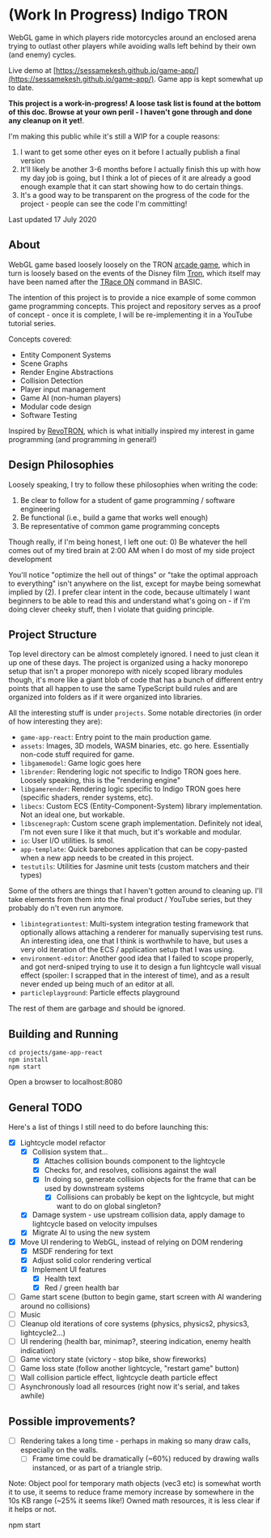 # (Work In Progress) Indigo TRON

WebGL game in which players ride motorcycles around an enclosed arena trying to outlast other players
while avoiding walls left behind by their own (and enemy) cycles.

Live demo at [https://sessamekesh.github.io/game-app/](https://sessamekesh.github.io/game-app/). Game app is kept somewhat up to date.

**This project is a work-in-progress! A loose task list is found at the bottom of this doc. Browse at your own peril - I haven't gone through and done any cleanup on it yet!**.

I'm making this public while it's still a WIP for a couple reasons:
1) I want to get some other eyes on it before I actually publish a final version
2) It'll likely be another 3-6 months before I actually finish this up with how my day job is going, but I think a lot of pieces of it are already a good enough example that it can start showing how to do certain things.
3) It's a good way to be transparent on the progress of the code for the project - people can see the code I'm committing!

Last updated 17 July 2020

## About

WebGL game based loosely loosely on the TRON [arcade game](https://en.wikipedia.org/wiki/Tron_(video_game)),
which in turn is loosely based on the events of the Disney film [Tron](https://en.wikipedia.org/wiki/Tron),
which itself may have been named after the [TRace ON](https://en.wikipedia.org/wiki/TRON_command) command in BASIC.

The intention of this project is to provide a nice example of some common game programming concepts. This project and repository serves as a proof of concept - once it is complete, I will be re-implementing it in a YouTube tutorial series.

Concepts covered:
* Entity Component Systems
* Scene Graphs
* Render Engine Abstractions
* Collision Detection
* Player input management
* Game AI (non-human players)
* Modular code design
* Software Testing

Inspired by [RevoTRON](http://revotron.tripod.com/screens.htm), which is what initially inspired my interest in game programming (and programming in general!)

## Design Philosophies

Loosely speaking, I try to follow these philosophies when writing the code:

1) Be clear to follow for a student of game programming / software engineering
2) Be functional (i.e., build a game that works well enough)
3) Be representative of common game programming concepts

Though really, if I'm being honest, I left one out:
0) Be whatever the hell comes out of my tired brain at 2:00 AM when I do most of my side project development

You'll notice "optimize the hell out of things" or "take the optimal approach to everything" isn't anywhere on the list, except for maybe being somewhat implied by (2). I prefer clear intent in the code, because ultimately I want beginners to be able to read this and understand what's going on - if I'm doing clever cheeky stuff, then I violate that guiding principle.

## Project Structure

Top level directory can be almost completely ignored. I need to just clean it up one of these days. The project is organized using a hacky monorepo setup that isn't a proper monorepo with nicely scoped library modules though, it's more like a giant blob of code that has a bunch of different entry points that all happen to use the same TypeScript build rules and are organized into folders as if it were organized into libraries.

All the interesting stuff is under `projects`. Some notable directories (in order of how interesting they are):

* `game-app-react`: Entry point to the main production game.
* `assets`: Images, 3D models, WASM binaries, etc. go here. Essentially non-code stuff required for game.
* `libgamemodel`: Game logic goes here
* `librender`: Rendering logic not specific to Indigo TRON goes here. Loosely speaking, this is the "rendering engine"
* `libgamerender`: Rendering logic specific to Indigo TRON goes here (specific shaders, render systems, etc).
* `libecs`: Custom ECS (Entity-Component-System) library implementation. Not an ideal one, but workable.
* `libscenegraph`: Custom scene graph implementation. Definitely not ideal, I'm not even sure I like it that much, but it's workable and modular.
* `io`: User I/O utilities. Is smol.
* `app-template`: Quick barebones application that can be copy-pasted when a new app needs to be created in this project.
* `testutils`: Utilities for Jasmine unit tests (custom matchers and their types)

Some of the others are things that I haven't gotten around to cleaning up. I'll take elements from them into the final product / YouTube series, but they probably do n't even run anymore.
* `libintegrationtest`: Multi-system integration testing framework that optionally allows attaching a renderer for manually supervising test runs. An interesting idea, one that I think is worthwhile to have, but uses a very old iteration of the ECS / application setup that I was using.
* `environment-editor`: Another good idea that I failed to scope properly, and got nerd-sniped trying to use it to design a fun lightcycle wall visual effect (spoiler: I scrapped that in the interest of time), and as a result never ended up being much of an editor at all.
* `particleplayground`: Particle effects playground

The rest of them are garbage and should be ignored.

## Building and Running
```
cd projects/game-app-react
npm install
npm start
```

Open a browser to localhost:8080

## General TODO
Here's a list of things I still need to do before launching this:
- [x] Lightcycle model refactor
  - [x] Collision system that...
    - [x] Attaches collision bounds component to the lightcycle
    - [x] Checks for, and resolves, collisions against the wall
    - [x] In doing so, generate collision objects for the frame that can be used by downstream systems
      - [x] Collisions can probably be kept on the lightcycle, but might want to do on global singleton?
  - [x] Damage system - use upstream collision data, apply damage to lightcycle based on velocity impulses
  - [x] Migrate AI to using the new system
- [x] Move UI rendering to WebGL, instead of relying on DOM rendering
  - [x] MSDF rendering for text
  - [x] Adjust solid color rendering vertical
  - [x] Implement UI features
    - [x] Health text
    - [x] Red / green health bar
- [ ] Game start scene (button to begin game, start screen with AI wandering around no collisions)
- [ ] Music
- [ ] Cleanup old iterations of core systems (physics, physics2, physics3, lightcycle2...)
- [ ] UI rendering (health bar, minimap?, steering indication, enemy health indication)
- [ ] Game victory state (victory - stop bike, show fireworks)
- [ ] Game loss state (follow another lightcycle, "restart game" button)
- [ ] Wall collision particle effect, lightcycle death particle effect
- [ ] Asynchronously load all resources (right now it's serial, and takes awhile)

## Possible improvements?
- [ ] Rendering takes a long time - perhaps in making so many draw calls, especially on the walls.
  - [ ] Frame time could be dramatically (~60%) reduced by drawing walls instanced, or as part of a triangle strip.

Note: Object pool for temporary math objects (vec3 etc) is somewhat worth it to use, it seems to reduce frame memory increase by somewhere in the 10s KB range (~25% it seems like!)
Owned math resources, it is less clear if it helps or not.

npm start
